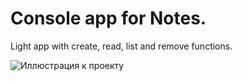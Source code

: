 # Console app for Notes.

Light app with create, read, list and remove functions.

![Иллюстрация к проекту](https://sun9-29.userapi.com/c205428/v205428797/979cf/spaFgU7PML4.jpg)
